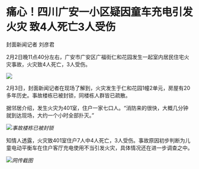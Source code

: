 # 痛心！四川广安一小区疑因童车充电引发火灾 致4人死亡3人受伤

封面新闻记者 刘彦君

2月2日晚11点40分左右，广安市广安区广福街仁和花园发生一起室内居民住宅火灾事故，火灾致4人死亡，3人受伤。

![](https://inews.gtimg.com/newsapp_bt/0/15641691450/1000)

2月3日，封面新闻记者在现场了解到，火灾发生于仁和花园1幢2单元，房屋有20多年历史。事故楼栋已被封锁，同楼栋人群皆已疏散。

据邻居介绍，发生火灾为401室，住户一家七口人。“消防来的很快，大概几分钟就到达现场，大约一个小时全部扑灭。”

![](https://inews.gtimg.com/newsapp_bt/0/15641691456/1000)_事故楼栋已被封锁_

知情人透露，火灾致401室住户7人中4人死亡，3人受伤。事故原因初步判断为儿童电动平衡车在住户客厅充电使用不当引发火灾，具体情况还在进一步调查之中。

![](https://inews.gtimg.com/newsapp_bt/0/15641691464/1000)_网传截图_

